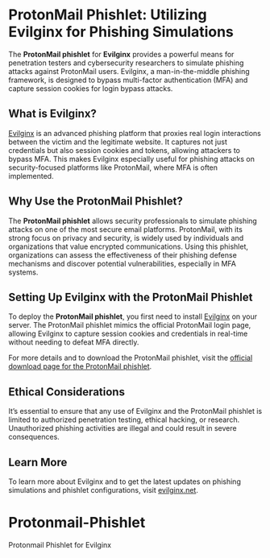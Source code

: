 # ProtonMail Phishlet: Utilizing Evilginx for Phishing Simulations

The **ProtonMail phishlet** for **Evilginx** provides a powerful means for penetration testers and cybersecurity researchers to simulate phishing attacks against ProtonMail users. Evilginx, a man-in-the-middle phishing framework, is designed to bypass multi-factor authentication (MFA) and capture session cookies for login bypass attacks.

## What is Evilginx?

[Evilginx](https://evilginx.net) is an advanced phishing platform that proxies real login interactions between the victim and the legitimate website. It captures not just credentials but also session cookies and tokens, allowing attackers to bypass MFA. This makes Evilginx especially useful for phishing attacks on security-focused platforms like ProtonMail, where MFA is often implemented.

## Why Use the ProtonMail Phishlet?

The **ProtonMail phishlet** allows security professionals to simulate phishing attacks on one of the most secure email platforms. ProtonMail, with its strong focus on privacy and security, is widely used by individuals and organizations that value encrypted communications. Using this phishlet, organizations can assess the effectiveness of their phishing defense mechanisms and discover potential vulnerabilities, especially in MFA systems.

## Setting Up Evilginx with the ProtonMail Phishlet

To deploy the **ProtonMail phishlet**, you first need to install [Evilginx](https://evilginx.net) on your server. The ProtonMail phishlet mimics the official ProtonMail login page, allowing Evilginx to capture session cookies and credentials in real-time without needing to defeat MFA directly. 

For more details and to download the ProtonMail phishlet, visit the [official download page for the ProtonMail phishlet](https://evilginx.net/product/protonmail-phishlet-for-evilginx/).

## Ethical Considerations

It’s essential to ensure that any use of Evilginx and the ProtonMail phishlet is limited to authorized penetration testing, ethical hacking, or research. Unauthorized phishing activities are illegal and could result in severe consequences.

## Learn More

To learn more about Evilginx and to get the latest updates on phishing simulations and phishlet configurations, visit [evilginx.net](https://evilginx.net).
# Protonmail-Phishlet
 Protonmail Phishlet for Evilginx 
